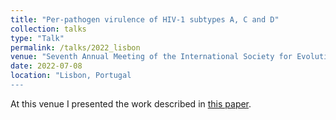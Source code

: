 ```yaml
---
title: "Per-pathogen virulence of HIV-1 subtypes A, C and D"
collection: talks
type: "Talk"
permalink: /talks/2022_lisbon
venue: "Seventh Annual Meeting of the International Society for Evolution, Medicine, and Public Health"
date: 2022-07-08
location: "Lisbon, Portugal
---
```


At this venue I presented the work described in [this paper](https://judithbouman.ch/publication/2023_virulence).
